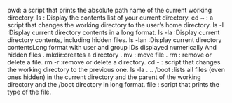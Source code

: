 pwd: a script that prints the absolute path name of the current working directory.
ls : Display the contents list of your current directory.
cd ~ : a script that changes the working directory to the user’s home directory.
ls -l :Display current directory contents in a long format.
ls -la :Display current directory contents, including hidden files.
ls -lan :Display current directory contentsLong format with user and group IDs displayed numerically And hidden files .
mkdir:creates a directory .
mv : move file .
rm : remove or delete a file.
rm -r :remove or delete a directory.
cd - : script that changes the working directory to the previous one.
ls -la . .. /boot :lists all files (even ones hidden) in the current directory and the parent of the working directory and the /boot directory in long format.
file : script that prints the type of the file.
